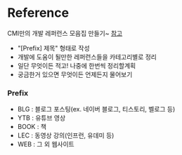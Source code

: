 # Reference

CMI만의 개발 레퍼런스 모음집 만들기~ [참고](https://github.com/gyoogle/tech-interview-for-developer)

- "[Prefix] 제목" 형태로 작성
- 개발에 도움이 될만한 레퍼런스들을 카테고리별로 정리
- 일단 무엇이든 적고! 나중에 한번씩 정리할계획
- 궁금한거 있으면 무엇이든 언제든지 물어보기

### Prefix

- BLG : 블로그 포스팅(ex. 네이버 블로그, 티스토리, 벨로그 등)
- YTB : 유튜브 영상
- BOOK : 책
- LEC : 동영상 강의(인프런, 유데미 등)
- WEB : 그 외 웹사이트
